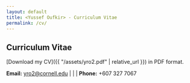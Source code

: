 ```yaml
---
layout: default
title: <Yussef Oufkir> - Curriculum Vitae
permalink: /cv/
---
```

## Curriculum Vitae

[Download my CV]({{ "/assets/yro2.pdf" | relative_url }}) in PDF format.


**Email:** [yro2@cornell.edu](mailto:netID@cornell.edu) | | | **Phone:** +607 327 7067

